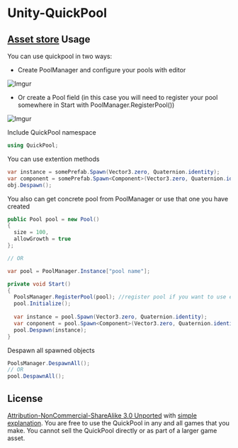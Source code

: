 # Unity-QuickPool
[Asset store](http://u3d.as/jEu)
Usage
-----
You can use quickpool in two ways:
- Create PoolManager and configure your pools with editor 

![Imgur](http://i.imgur.com/mMy5Pr5.png)

- Or create a Pool field (in this case you will need to register your pool somewhere in Start with PoolManager.RegisterPool())

![Imgur](http://i.imgur.com/N6jDhrr.png)

Include QuickPool namespace

```C#
using QuickPool;
```

You can use extention methods

```C#
var instance = somePrefab.Spawn(Vector3.zero, Quaternion.identity);
var component = somePrefab.Spawn<Component>(Vector3.zero, Quaternion.identity);
obj.Despawn();
```

You also can get concrete pool from PoolManager or use that one you have created

```C#
public Pool pool = new Pool()
{
  size = 100,
  allowGrowth = true
};

// OR

var pool = PoolManager.Instance["pool name"];
```
```C#
private void Start()
{
  PoolsManager.RegisterPool(pool); //register pool if you want to use extention method Despawn
  pool.Initialize(); 
  
  var instance = pool.Spawn(Vector3.zero, Quaternion.identity);
  var conponent = pool.Spawn<Component>(Vector3.zero, Quaternion.identity);
  pool.Despawn(instance);
}
```
Despawn all spawned objects

```C#
PoolsManager.DespawnAll();
// OR
pool.DespawnAll();
```

License
-----
[Attribution-NonCommercial-ShareAlike 3.0 Unported](http://creativecommons.org/licenses/by-nc-sa/3.0/legalcode) with [simple explanation](http://creativecommons.org/licenses/by-nc-sa/3.0/deed.en_US). You are free to use the QuickPool in any and all games that you make. You cannot sell the QuickPool directly or as part of a larger game asset.
